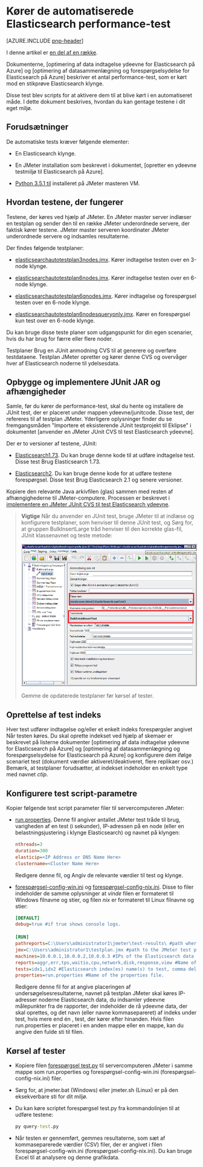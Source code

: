 
<properties
   pageTitle="Kørsel af automatiseret Elasticsearch ydeevne tester | Microsoft Azure"
   description="Beskrivelse af hvordan du kan køre performance-test i dit eget miljø."
   services=""
   documentationCenter="na"
   authors="dragon119"
   manager="bennage"
   editor=""
   tags=""/>

<tags
   ms.service="guidance"
   ms.devlang="na"
   ms.topic="article"
   ms.tgt_pltfrm="na"
   ms.workload="na"
   ms.date="09/22/2016"
   ms.author="masashin"/>
   
# <a name="running-the-automated-elasticsearch-performance-tests"></a>Kører de automatiserede Elasticsearch performance-test

[AZURE.INCLUDE [pnp-header](../../includes/guidance-pnp-header-include.md)]

I denne artikel er [en del af en række](guidance-elasticsearch.md). 

Dokumenterne, [optimering af data indtagelse ydeevne for Elasticsearch på Azure] og [optimering af datasammenlægning og forespørgselsydelse for Elasticsearch på Azure] beskriver et antal performance-test, som er kørt mod en stikprøve Elasticsearch klynge.

Disse test blev scripts for at aktivere dem til at blive kørt i en automatiseret måde. I dette dokument beskrives, hvordan du kan gentage testene i dit eget miljø.

## <a name="prerequisites"></a>Forudsætninger

De automatiske tests kræver følgende elementer:

-  En Elasticsearch klynge.

- En JMeter installation som beskrevet i dokumentet, [opretter en ydeevne testmiljø til Elasticsearch på Azure].

- [Python 3.5.1 til](https://www.python.org/downloads/release/python-351/) installeret på JMeter masteren VM.


## <a name="how-the-tests-work"></a>Hvordan testene, der fungerer
Testene, der køres ved hjælp af JMeter. En JMeter master server indlæser en testplan og sender den til en række JMeter underordnede servere, der faktisk kører testene. JMeter master serveren koordinater JMeter underordnede servere og indsamles resultaterne.

Der findes følgende testplaner:

* [elasticsearchautotestplan3nodes.jmx](https://github.com/mspnp/azure-guidance/blob/master/ingestion-and-query-tests/templates/elasticsearchautotestplan3nodes.jmx). Kører indtagelse testen over en 3-node klynge.

* [elasticsearchautotestplan6nodes.jmx](https://github.com/mspnp/azure-guidance/blob/master/ingestion-and-query-tests/templates/elasticsearchautotestplan6nodes.jmx). Kører indtagelse testen over en 6-node klynge.

* [elasticsearchautotestplan6qnodes.jmx](https://github.com/mspnp/azure-guidance/blob/master/ingestion-and-query-tests/templates/elasticsearchautotestplan6qnodes.jmx). Kører indtagelse og forespørgsel testen over en 6-node klynge.

* [elasticsearchautotestplan6nodesqueryonly.jmx](https://github.com/mspnp/azure-guidance/blob/master/ingestion-and-query-tests/templates/elasticsearchautotestplan6nodesqueryonly.jmx). Kører en forespørgsel kun test over en 6-node klynge.


Du kan bruge disse teste planer som udgangspunkt for din egen scenarier, hvis du har brug for færre eller flere noder.

Testplaner Brug en JUnit anmodning CVS til at generere og overføre testdataene. Testplan JMeter opretter og kører denne CVS og overvåger hver af Elasticsearch noderne til ydelsesdata.  

## <a name="building-and-deploying-the-junit-jar-and-dependencies"></a>Opbygge og implementere JUnit JAR og afhængigheder
Samle, før du kører de performance-test, skal du hente og installere de JUnit test, der er placeret under mappen ydeevne/junitcode. Disse test, der refereres til af testplan JMeter. Yderligere oplysninger finder du se fremgangsmåden "Importere et eksisterende JUnit testprojekt til Eklipse" i dokumentet [anvender en JMeter JUnit CVS til test Elasticsearch ydeevne].

Der er to versioner af testene, JUnit: 

- [Elasticsearch1.73](https://github.com/mspnp/azure-guidance/tree/master/ingestion-and-query-tests/junitcode/elasticsearch1.73). Du kan bruge denne kode til at udføre indtagelse test. Disse test Brug Elasticsearch 1.73.

- [Elasticsearch2](https://github.com/mspnp/azure-guidance/tree/master/ingestion-and-query-tests/junitcode/elasticsearch2). Du kan bruge denne kode for at udføre testene forespørgsel. Disse test Brug Elasticsearch 2.1 og senere versioner.

Kopiere den relevante Java arkivfilen (glas) sammen med resten af afhængighederne til JMeter-computere. Processen er beskrevet i [implementere en JMeter JUnit CVS til test Elasticsearch ydeevne][]. 

> **Vigtige** Når du anvender en JUnit test, bruge JMeter til at indlæse og konfigurere testplaner, som henviser til denne JUnit test, og Sørg for, at gruppen BulkInsertLarge tråd henviser til den korrekte glas-fil, JUnit klassenavnet og teste metode:
> 
> ![](./media/guidance-elasticsearch/performance-tests-image1.png)
> 
> Gemme de opdaterede testplaner før kørsel af tester.

## <a name="creating-the-test-indexes"></a>Oprettelse af test indeks
Hver test udfører indtagelse og/eller et enkelt indeks forespørgsler angivet Når testen køres. Du skal oprette indekset ved hjælp af skemaer er beskrevet på listerne dokumenter [optimering af data indtagelse ydeevne for Elasticsearch på Azure] og [optimering af datasammenlægning og forespørgselsydelse for Elasticsearch på Azure] og konfigurere dem ifølge scenariet test (dokument værdier aktiveret/deaktiveret, flere replikaer osv.) Bemærk, at testplaner forudsætter, at indekset indeholder en enkelt type med navnet *ctip*.

## <a name="configuring-the-test-script-parameters"></a>Konfigurere test script-parametre
Kopier følgende test script parameter filer til servercomputeren JMeter:

* [run.properties](https://github.com/mspnp/azure-guidance/blob/master/ingestion-and-query-tests/run.properties). Denne fil angiver antallet JMeter test tråde til brug, varigheden af en test (i sekunder), IP-adressen på en node (eller en belastningsjustering i klynge Elasticsearch) og navnet på klyngen:

  ```ini
  nthreads=3
  duration=300
  elasticip=<IP Address or DNS Name Here>
  clustername=<Cluster Name Here>
  ```
  
  Redigere denne fil, og Angiv de relevante værdier til test og klynge.

* [forespørgsel-config-win.ini](https://github.com/mspnp/azure-guidance/blob/master/ingestion-and-query-tests/query-config-win.ini) og [forespørgsel-config-nix.ini](https://github.com/mspnp/azure-guidance/blob/master/ingestion-and-query-tests/query-config-nix.ini). Disse to filer indeholder de samme oplysninger at *vinde* filen er formateret til Windows filnavne og stier, og filen *nix* er formateret til Linux filnavne og stier:

  ```ini
  [DEFAULT]
  debug=true #if true shows console logs.

  [RUN]
  pathreports=C:\Users\administrator1\jmeter\test-results\ #path where tests results are saved.
  jmx=C:\Users\administrator1\testplan.jmx #path to the JMeter test plan.
  machines=10.0.0.1,10.0.0.2,10.0.0.3 #IPs of the Elasticsearch data nodes separated by commas.
  reports=aggr,err,tps,waitio,cpu,network,disk,response,view #Name of the reports separated by commas.
  tests=idx1,idx2 #Elasticsearch index(es) name(s) to test, comma delimited if more than one.
  properties=run.properties #Name of the properties file.
  ```

  Redigere denne fil for at angive placeringen af undersøgelsesresultaterne, navnet på testplan JMeter skal køres IP-adresser noderne Elasticsearch data, du indsamler ydeevne målepunkter fra de rapporter, der indeholder de rå ydeevne data, der skal oprettes, og det navn (eller navne kommasepareret) af indeks under test, hvis mere end én , test, der kører efter hinanden. Hvis filen run.properties er placeret i en anden mappe eller en mappe, kan du angive den fulde sti til filen.

## <a name="running-the-tests"></a>Kørsel af tester

* Kopiere filen [forespørgsel test.py](https://github.com/mspnp/azure-guidance/blob/master/ingestion-and-query-tests/query-test.py) til servercomputeren JMeter i samme mappe som run.properties og forespørgsel-config-win.ini (forespørgsel-config-nix.ini) filer.

* Sørg for, at jmeter.bat (Windows) eller jmeter.sh (Linux) er på den eksekverbare sti for dit miljø.

* Du kan køre scriptet forespørgsel test.py fra kommandolinjen til at udføre testene:

  ```cmd
  py query-test.py
  ```

* Når testen er gennemført, gemmes resultaterne, som sæt af kommaseparerede værdier (CSV) filer, der er angivet i filen forespørgsel-config-win.ini (forespørgsel-config-nix.ini). Du kan bruge Excel til at analysere og denne grafikdata.


[Justering af Data indtagelse ydeevnen til Elasticsearch på Azure]: guidance-elasticsearch-tuning-data-ingestion-performance.md
[Justering af datasammenlægning og Forespørgselsydelse for Elasticsearch på Azure]: guidance-elasticsearch-tuning-data-aggregation-and-query-performance.md
[Oprette en Performance-test miljø til Elasticsearch på Azure]: guidance-elasticsearch-creating-performance-testing-environment.md
[Implementere en JMeter JUnit CVS til test Elasticsearch ydeevne]: guidance-elasticsearch-deploying-jmeter-junit-sampler.md

